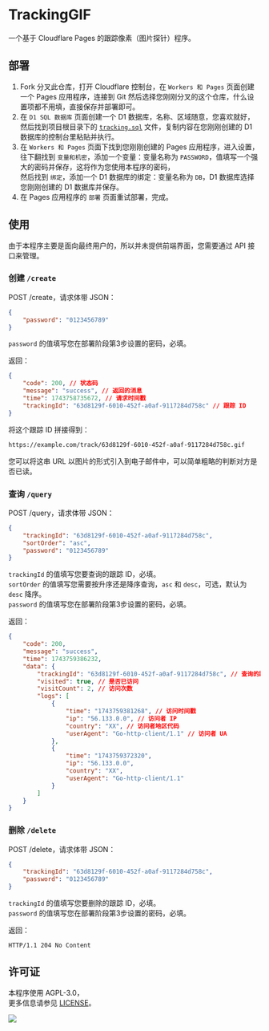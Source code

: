 # TrackingGIF
一个基于 Cloudflare Pages 的跟踪像素（图片探针）程序。

## 部署
1. Fork 分叉此仓库，打开 Cloudflare 控制台，在 `Workers 和 Pages` 页面创建一个 Pages 应用程序，连接到 Git 然后选择您刚刚分叉的这个仓库，什么设置项都不用填，直接保存并部署即可。
2. 在 `D1 SQL 数据库` 页面创建一个 D1 数据库，名称、区域随意，您喜欢就好，  
然后找到项目根目录下的 [`tracking.sql`](tracking.sql) 文件，复制内容在您刚刚创建的 D1 数据库的控制台里粘贴并执行。
3. 在 `Workers 和 Pages` 页面下找到您刚刚创建的 Pages 应用程序，进入设置，  
往下翻找到 `变量和机密`，添加一个变量：变量名称为 `PASSWORD`，值填写一个强大的密码并保存，这将作为您使用本程序的密码，  
然后找到 `绑定`，添加一个 D1 数据库的绑定：变量名称为 `DB`，D1 数据库选择您刚刚创建的 D1 数据库并保存。
4. 在 Pages 应用程序的 `部署` 页面重试部署，完成。

## 使用
由于本程序主要是面向最终用户的，所以并未提供前端界面，您需要通过 API 接口来管理。

### 创建 `/create`
POST /create，请求体带 JSON：
```json
{
    "password": "0123456789"
}
```

`password` 的值填写您在部署阶段第3步设置的密码，必填。

返回：
```json
{
    "code": 200, // 状态码
    "message": "success", // 返回的消息
    "time": 1743758735672, // 请求时间戳
    "trackingId": "63d8129f-6010-452f-a0af-9117284d758c" // 跟踪 ID
}
```

将这个跟踪 ID 拼接得到：
```txt
https://example.com/track/63d8129f-6010-452f-a0af-9117284d758c.gif
```

您可以将这串 URL 以图片的形式引入到电子邮件中，可以简单粗略的判断对方是否已读。

### 查询 `/query`
POST /query，请求体带 JSON：
```json
{
    "trackingId": "63d8129f-6010-452f-a0af-9117284d758c",
    "sortOrder": "asc",
    "password": "0123456789"
}
```

`trackingId` 的值填写您要查询的跟踪 ID，必填。  
`sortOrder` 的值填写您需要按升序还是降序查询，`asc` 和 `desc`，可选，默认为 `desc` 降序。  
`password` 的值填写您在部署阶段第3步设置的密码，必填。

返回：
```json
{
    "code": 200,
    "message": "success",
    "time": 1743759386232,
    "data": {
        "trackingId": "63d8129f-6010-452f-a0af-9117284d758c", // 查询的跟踪 ID
        "visited": true, // 是否已访问
        "visitCount": 2, // 访问次数
        "logs": [
            {
                "time": "1743759381268", // 访问时间戳
                "ip": "56.133.0.0", // 访问者 IP
                "country": "XX", // 访问者地区代码
                "userAgent": "Go-http-client/1.1" // 访问者 UA
            },
            {
                "time": "1743759372320",
                "ip": "56.133.0.0",
                "country": "XX",
                "userAgent": "Go-http-client/1.1"
            }
        ]
    }
}
```

### 删除 `/delete`
POST /delete，请求体带 JSON：
```json
{
    "trackingId": "63d8129f-6010-452f-a0af-9117284d758c",
    "password": "0123456789"
}
```

`trackingId` 的值填写您要删除的跟踪 ID，必填。  
`password` 的值填写您在部署阶段第3步设置的密码，必填。

返回：
```http
HTTP/1.1 204 No Content
```

## 许可证
本程序使用 AGPL-3.0，  
更多信息请参见 [LICENSE](LICENSE)。

![](https://trackinggif.pages.dev/track/4dc2a514-5de1-4133-ae0a-eefa52d47fb5.gif)
